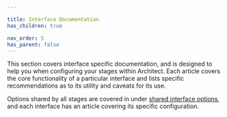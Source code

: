 ```yaml
---

title: Interface Documentation
has_children: true

nav_order: 5
has_parent: false
---
```


This section covers interface specific documentation, and is designed to help you when configuring your stages within Architect. Each article covers the core functionality of a particular interface and lists specific recommendations as to its utility and caveats for its use.

Options shared by all stages are covered in under [shared interface options](./interface-documentation/shared.md), and each interface has an article covering its specific configuration.
